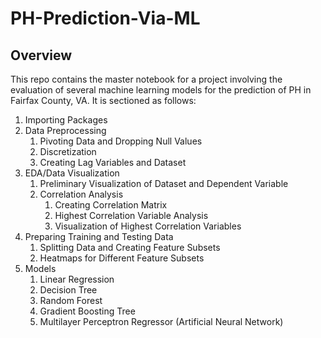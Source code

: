 # PH-Prediction-Via-ML

## Overview

This repo contains the master notebook for a project involving the evaluation of several machine learning models for the prediction of PH in Fairfax County, VA. It is sectioned as follows:

1. Importing Packages
2. Data Preprocessing
    1. Pivoting Data and Dropping Null Values
    2. Discretization
    3. Creating Lag Variables and Dataset
3. EDA/Data Visualization
    1. Preliminary Visualization of Dataset and Dependent Variable
    2. Correlation Analysis
       1. Creating Correlation Matrix
       2. Highest Correlation Variable Analysis
       3. Visualization of Highest Correlation Variables
4. Preparing Training and Testing Data
    1. Splitting Data and Creating Feature Subsets
    2. Heatmaps for Different Feature Subsets
5. Models
    1. Linear Regression
    2. Decision Tree
    3. Random Forest
    4. Gradient Boosting Tree
    5. Multilayer Perceptron Regressor (Artificial Neural Network)

    

